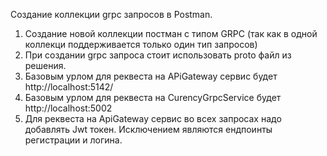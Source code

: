 Создание коллекции grpc запросов в Postman.

1. Создание новой коллекции постман с типом GRPC (так как в одной коллекци поддерживается только один тип запросов)
2. При создании grpc запроса стоит использовать proto файл из решения.
3. Базовым урлом для реквеста на APiGateway сервис будет http://localhost:5142/
4. Базовым урлом для реквеста на CurencyGrpcService будет http://localhost:5002
5. Для реквеста на ApiGateway сервис во всех запросах надо добавлять Jwt токен. Исключением являются ендпоинты регистрации и логина.